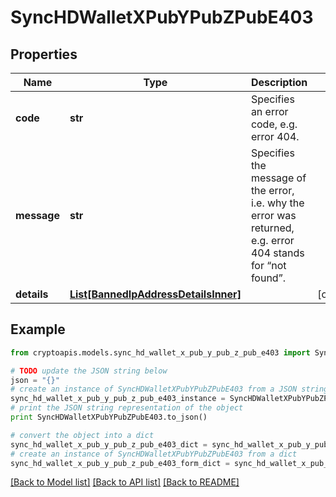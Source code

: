 # SyncHDWalletXPubYPubZPubE403


## Properties
Name | Type | Description | Notes
------------ | ------------- | ------------- | -------------
**code** | **str** | Specifies an error code, e.g. error 404. | 
**message** | **str** | Specifies the message of the error, i.e. why the error was returned, e.g. error 404 stands for “not found”. | 
**details** | [**List[BannedIpAddressDetailsInner]**](BannedIpAddressDetailsInner.md) |  | [optional] 

## Example

```python
from cryptoapis.models.sync_hd_wallet_x_pub_y_pub_z_pub_e403 import SyncHDWalletXPubYPubZPubE403

# TODO update the JSON string below
json = "{}"
# create an instance of SyncHDWalletXPubYPubZPubE403 from a JSON string
sync_hd_wallet_x_pub_y_pub_z_pub_e403_instance = SyncHDWalletXPubYPubZPubE403.from_json(json)
# print the JSON string representation of the object
print SyncHDWalletXPubYPubZPubE403.to_json()

# convert the object into a dict
sync_hd_wallet_x_pub_y_pub_z_pub_e403_dict = sync_hd_wallet_x_pub_y_pub_z_pub_e403_instance.to_dict()
# create an instance of SyncHDWalletXPubYPubZPubE403 from a dict
sync_hd_wallet_x_pub_y_pub_z_pub_e403_form_dict = sync_hd_wallet_x_pub_y_pub_z_pub_e403.from_dict(sync_hd_wallet_x_pub_y_pub_z_pub_e403_dict)
```
[[Back to Model list]](../README.md#documentation-for-models) [[Back to API list]](../README.md#documentation-for-api-endpoints) [[Back to README]](../README.md)


